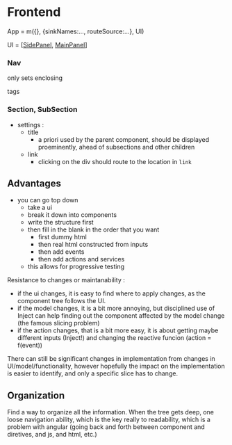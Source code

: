 # Frontend
App = m({}, {sinkNames:..., routeSource:...}, UI)

UI = \[[SidePanel](.SidePanel.md), [MainPanel](.MainPanel.md)\]

### Nav
only sets enclosing <nav> tags
### Section, SubSection
- settings : 
  - title
    - a priori used by the parent component, should be displayed proeminently, ahead of subsections and other children
  - link
    - clicking on the div should route to the location in `link`

# Advantages
- you can go top down
  - take a ui
  - break it down into components
  - write the structure first
  - then fill in the blank in the order that you want
    - first dummy html
    - then real html constructed from inputs
    - then add events
    - then add actions and services
  - this allows for progressive testing

Resistance to changes or maintanability :
- if the ui changes, it is easy to find where to apply changes, as the component tree follows the UI.
- if the model changes, it is a bit more annoying, but disciplined use of Inject can help finding out the component affected by the model change (the famous slicing problem)
- if the action changes, that is a bit more easy, it is about getting maybe different inputs (Inject!) and changing the reactive funcion (action = f(event))

There can still be significant changes in implementation from changes in UI/model/functionality, however hopefully the impact on the implementation is easier to identify, and only a specific slice has to change.

# Organization
Find a way to organize all the information. When the tree gets deep, one loose navigation ability, which is the key really to readability, which is a problem with angular (going back and forth between component and diretives, and js, and html, etc.)
